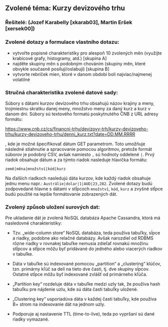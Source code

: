 ## Zvolené téma: Kurzy devizového trhu

### Řešitelé: (Jozef Karabelly [xkarab03], Martin Eršek [xersek00])

### Zvolené dotazy a formulace vlastního dotazu:

- vytvořte popisné charakteristiky pro alespoň 10 zvolených měn (využijte krabicové grafy, histogramy, atd.) [skupina A]
- najděte skupiny měn s podobným chováním (skupiny měn, které obvykle současně posilují/oslabují) [skupina B]
- vytvorte rebríček mien, ktoré v danom období boli najviac/najmenej volatilné

### Stručná charakteristika zvolené datové sady:
Súbory s dátami kurzov devízového trhu obsahujú názov krajiny a meny, trojmiestnu skratku danej meny, množstvo meny za daný kurz a kurz v danom dni. Súbory sú textového formatú poskytnutého ČNB z URL adresy formátu: 

https://www.cnb.cz/cs/financni-trhy/devizovy-trh/kurzy-devizoveho-trhu/kurzy-devizoveho-trhu/denni_kurz.txt?date=DD.MM.RRRR

, kde je možné špecifikovať dátum GET parametrom. Toto umožňuje následné stiahnutie a spracovanie pomocou algoritmov, pretože formát súborov je podobný CSV, avšak namiesto `,` sú hodnoty oddelené `|`. Prvý riadok obsahuje dátum a za týmto riadok nasleduje hlavička formátu:

`země|měna|množství|kód|kurz`

Na ďalších riadkoch nasledujú dáta kurzov, kde každý riadok obsahuje jednu menu napr.: `Austrálie|dolar|1|AUD|23,282`. Zvolené dotazy budú zodpovedané hlavne s dátami v stĺpcoch `množství`, `kód`, `kurz` a zvyšné stĺpce budú použité na lepšie formátovanie zobrazených dát. 

### Zvolený způsob uložení surových dat:
Pre ukladanie dát je zvolená NoSQL databáza Apache Cassandra, ktorá má nasledovné charakteristiky:
- Tzv. „wide-column store“ NoSQL databáza, teda používa tabuľky, sĺpce a riadky, podobne ako relačné databázy. Avšak narozdiel od RDBMS rôzne riadky v rovnakej tabuľke nemusia zdieľať rovnakú množinu stĺpcov a stĺpce môžu byť pridávané do jedného alebo viacerých riadkov v tabuľke.

- Dáta v tabuľke sú indexované pomocou „partition“ a „clustering“ klúčov, tzn. primárny kľúč sa delí na tieto dve časti, tj. dve skupiny sĺpcov. Ostatné stĺpce môžu byť indexované zvlášť od primárneho kľúča.

- „Partition key“ rozdeluje dáta v tabuľke medzi uzly tak, že používa hash tabuľku pre nájdenie uzlu, kde sú dáta časti tabuľky uložené.

- „Clustering key“ usporiadúva dáta v každej časti tabuľky, kde používa B+ strom na indexovanie dát na jednom uzly.

- Podporuje aj nastavenie TTL (time-to-live), teda po vypršaní sú dané riadky vymazané.
